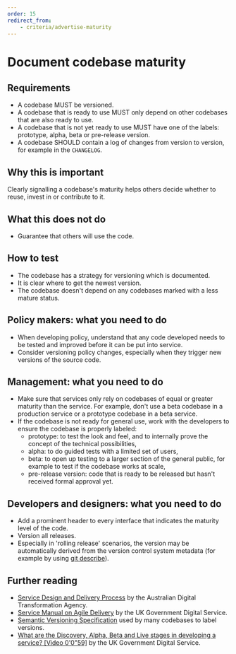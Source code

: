 ```yaml
---
order: 15
redirect_from:
    - criteria/advertise-maturity
---
```

# Document codebase maturity

<!-- SPDX-License-Identifier: CC0-1.0 -->
<!-- written in 2019 - 2022 by The Foundation for Public Code <info@publiccode.net> -->

## Requirements

* A codebase MUST be versioned.
* A codebase that is ready to use MUST only depend on other codebases that are also ready to use.
* A codebase that is not yet ready to use MUST have one of the labels: prototype, alpha, beta or pre-release version.
* A codebase SHOULD contain a log of changes from version to version, for example in the `CHANGELOG`.

## Why this is important

Clearly signalling a codebase's maturity helps others decide whether to reuse, invest in or contribute to it.

## What this does not do

* Guarantee that others will use the code.

## How to test

* The codebase has a strategy for versioning which is documented.
* It is clear where to get the newest version.
* The codebase doesn't depend on any codebases marked with a less mature status.

## Policy makers: what you need to do

* When developing policy, understand that any code developed needs to be tested and improved before it can be put into service.
* Consider versioning policy changes, especially when they trigger new versions of the source code.

## Management: what you need to do

* Make sure that services only rely on codebases of equal or greater maturity than the service. For example, don't use a beta codebase in a production service or a prototype codebase in a beta service.
* If the codebase is not ready for general use, work with the developers to ensure the codebase is properly labeled:
  * prototype: to test the look and feel, and to internally prove the concept of the technical possibilities,
  * alpha: to do guided tests with a limited set of users,
  * beta: to open up testing to a larger section of the general public, for example to test if the codebase works at scale,
  * pre-release version: code that is ready to be released but hasn't received formal approval yet.

## Developers and designers: what you need to do

* Add a prominent header to every interface that indicates the maturity level of the code.
* Version all releases.
* Especially in 'rolling release' scenarios, the version may be automatically derived from the version control system metadata (for example by using [git describe](https://git-scm.com/docs/git-describe)).

## Further reading

* [Service Design and Delivery Process](https://www.dta.gov.au/help-and-advice/build-and-improve-services/service-design-and-delivery-process) by the Australian Digital Transformation Agency.
* [Service Manual on Agile Delivery](https://www.gov.uk/service-manual/agile-delivery) by the UK Government Digital Service.
* [Semantic Versioning Specification](https://semver.org/) used by many codebases to label versions.
* [What are the Discovery, Alpha, Beta and Live stages in developing a service? [Video 0'0"59]](https://www.youtube.com/watch?v=_cyI7DMhgYc) by the UK Government Digital Service.
